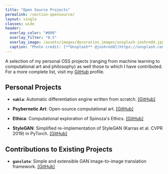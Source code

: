 ```yaml
---
title: "Open Source Projects"
permalink: /section-opensource/
layout: single
classes: wide
header:
  overlay_color: "#000"
  overlay_filter: "0.5"
  overlay_image: /assets/images/decoration_images/unsplash-joshredd.jpg
  caption: "Photo credit: [**Unsplash** @joshredd](https://unsplash.com/@joshredd)"
---
```


A selection of my personal OSS projects (ranging from machine learning to computational art and philosophy) as well those to which I have contributed. For a more complete list, visit my [GitHub](https://github.com/cnmy-ro/) profile.


## Personal Projects

- **`nabla`**: Automatic differentiation engine written from scratch. [[GitHub]](https://github.com/cnmy-ro/nabla)

- **Psybernetic Art**: Open-source computational art. [[GitHub]](https://github.com/cnmy-ro/psybernetic-art)

- **Ethica**: Computational exploration of Spinoza's Ethics. [[GitHub]](https://github.com/cnmy-ro/ethica)

- **StyleGAN**: Simplified re-implementation of StyleGAN (Karras et al. CVPR 2019) in PyTorch. [[GitHub]](https://github.com/cnmy-ro/stylegan)



## Contributions to Existing Projects

- **`ganslate`**: Simple and extensible GAN image-to-image translation framework. [[GitHub]](https://github.com/ganslate-team/ganslate)
